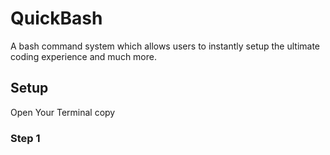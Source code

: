 # QuickBash
A bash command system which allows users to instantly setup the ultimate coding experience and much more.

## Setup
Open Your Terminal
copy
### Step 1

